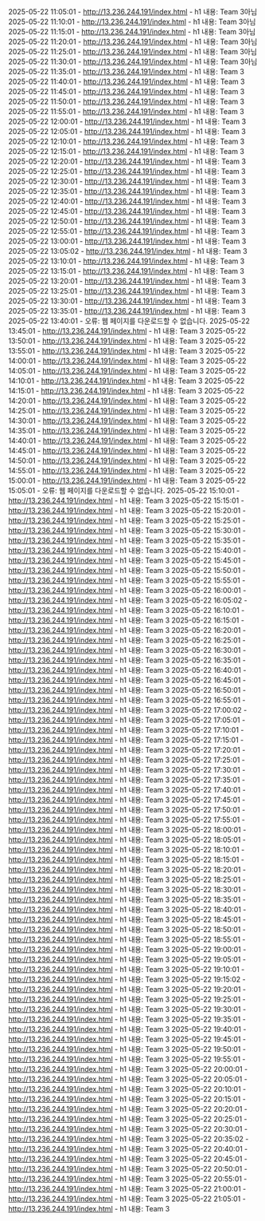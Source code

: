 2025-05-22 11:05:01 - http://13.236.244.191/index.html - h1 내용: Team 3아님
2025-05-22 11:10:01 - http://13.236.244.191/index.html - h1 내용: Team 3아님
2025-05-22 11:15:01 - http://13.236.244.191/index.html - h1 내용: Team 3아님
2025-05-22 11:20:01 - http://13.236.244.191/index.html - h1 내용: Team 3아님
2025-05-22 11:25:01 - http://13.236.244.191/index.html - h1 내용: Team 3아님
2025-05-22 11:30:01 - http://13.236.244.191/index.html - h1 내용: Team 3아님
2025-05-22 11:35:01 - http://13.236.244.191/index.html - h1 내용: Team 3
2025-05-22 11:40:01 - http://13.236.244.191/index.html - h1 내용: Team 3
2025-05-22 11:45:01 - http://13.236.244.191/index.html - h1 내용: Team 3
2025-05-22 11:50:01 - http://13.236.244.191/index.html - h1 내용: Team 3
2025-05-22 11:55:01 - http://13.236.244.191/index.html - h1 내용: Team 3
2025-05-22 12:00:01 - http://13.236.244.191/index.html - h1 내용: Team 3
2025-05-22 12:05:01 - http://13.236.244.191/index.html - h1 내용: Team 3
2025-05-22 12:10:01 - http://13.236.244.191/index.html - h1 내용: Team 3
2025-05-22 12:15:01 - http://13.236.244.191/index.html - h1 내용: Team 3
2025-05-22 12:20:01 - http://13.236.244.191/index.html - h1 내용: Team 3
2025-05-22 12:25:01 - http://13.236.244.191/index.html - h1 내용: Team 3
2025-05-22 12:30:01 - http://13.236.244.191/index.html - h1 내용: Team 3
2025-05-22 12:35:01 - http://13.236.244.191/index.html - h1 내용: Team 3
2025-05-22 12:40:01 - http://13.236.244.191/index.html - h1 내용: Team 3
2025-05-22 12:45:01 - http://13.236.244.191/index.html - h1 내용: Team 3
2025-05-22 12:50:01 - http://13.236.244.191/index.html - h1 내용: Team 3
2025-05-22 12:55:01 - http://13.236.244.191/index.html - h1 내용: Team 3
2025-05-22 13:00:01 - http://13.236.244.191/index.html - h1 내용: Team 3
2025-05-22 13:05:02 - http://13.236.244.191/index.html - h1 내용: Team 3
2025-05-22 13:10:01 - http://13.236.244.191/index.html - h1 내용: Team 3
2025-05-22 13:15:01 - http://13.236.244.191/index.html - h1 내용: Team 3
2025-05-22 13:20:01 - http://13.236.244.191/index.html - h1 내용: Team 3
2025-05-22 13:25:01 - http://13.236.244.191/index.html - h1 내용: Team 3
2025-05-22 13:30:01 - http://13.236.244.191/index.html - h1 내용: Team 3
2025-05-22 13:35:01 - http://13.236.244.191/index.html - h1 내용: Team 3
2025-05-22 13:40:01 - 오류: 웹 페이지를 다운로드할 수 없습니다.
2025-05-22 13:45:01 - http://13.236.244.191/index.html - h1 내용: Team 3
2025-05-22 13:50:01 - http://13.236.244.191/index.html - h1 내용: Team 3
2025-05-22 13:55:01 - http://13.236.244.191/index.html - h1 내용: Team 3
2025-05-22 14:00:01 - http://13.236.244.191/index.html - h1 내용: Team 3
2025-05-22 14:05:01 - http://13.236.244.191/index.html - h1 내용: Team 3
2025-05-22 14:10:01 - http://13.236.244.191/index.html - h1 내용: Team 3
2025-05-22 14:15:01 - http://13.236.244.191/index.html - h1 내용: Team 3
2025-05-22 14:20:01 - http://13.236.244.191/index.html - h1 내용: Team 3
2025-05-22 14:25:01 - http://13.236.244.191/index.html - h1 내용: Team 3
2025-05-22 14:30:01 - http://13.236.244.191/index.html - h1 내용: Team 3
2025-05-22 14:35:01 - http://13.236.244.191/index.html - h1 내용: Team 3
2025-05-22 14:40:01 - http://13.236.244.191/index.html - h1 내용: Team 3
2025-05-22 14:45:01 - http://13.236.244.191/index.html - h1 내용: Team 3
2025-05-22 14:50:01 - http://13.236.244.191/index.html - h1 내용: Team 3
2025-05-22 14:55:01 - http://13.236.244.191/index.html - h1 내용: Team 3
2025-05-22 15:00:01 - http://13.236.244.191/index.html - h1 내용: Team 3
2025-05-22 15:05:01 - 오류: 웹 페이지를 다운로드할 수 없습니다.
2025-05-22 15:10:01 - http://13.236.244.191/index.html - h1 내용: Team 3
2025-05-22 15:15:01 - http://13.236.244.191/index.html - h1 내용: Team 3
2025-05-22 15:20:01 - http://13.236.244.191/index.html - h1 내용: Team 3
2025-05-22 15:25:01 - http://13.236.244.191/index.html - h1 내용: Team 3
2025-05-22 15:30:01 - http://13.236.244.191/index.html - h1 내용: Team 3
2025-05-22 15:35:01 - http://13.236.244.191/index.html - h1 내용: Team 3
2025-05-22 15:40:01 - http://13.236.244.191/index.html - h1 내용: Team 3
2025-05-22 15:45:01 - http://13.236.244.191/index.html - h1 내용: Team 3
2025-05-22 15:50:01 - http://13.236.244.191/index.html - h1 내용: Team 3
2025-05-22 15:55:01 - http://13.236.244.191/index.html - h1 내용: Team 3
2025-05-22 16:00:01 - http://13.236.244.191/index.html - h1 내용: Team 3
2025-05-22 16:05:02 - http://13.236.244.191/index.html - h1 내용: Team 3
2025-05-22 16:10:01 - http://13.236.244.191/index.html - h1 내용: Team 3
2025-05-22 16:15:01 - http://13.236.244.191/index.html - h1 내용: Team 3
2025-05-22 16:20:01 - http://13.236.244.191/index.html - h1 내용: Team 3
2025-05-22 16:25:01 - http://13.236.244.191/index.html - h1 내용: Team 3
2025-05-22 16:30:01 - http://13.236.244.191/index.html - h1 내용: Team 3
2025-05-22 16:35:01 - http://13.236.244.191/index.html - h1 내용: Team 3
2025-05-22 16:40:01 - http://13.236.244.191/index.html - h1 내용: Team 3
2025-05-22 16:45:01 - http://13.236.244.191/index.html - h1 내용: Team 3
2025-05-22 16:50:01 - http://13.236.244.191/index.html - h1 내용: Team 3
2025-05-22 16:55:01 - http://13.236.244.191/index.html - h1 내용: Team 3
2025-05-22 17:00:02 - http://13.236.244.191/index.html - h1 내용: Team 3
2025-05-22 17:05:01 - http://13.236.244.191/index.html - h1 내용: Team 3
2025-05-22 17:10:01 - http://13.236.244.191/index.html - h1 내용: Team 3
2025-05-22 17:15:01 - http://13.236.244.191/index.html - h1 내용: Team 3
2025-05-22 17:20:01 - http://13.236.244.191/index.html - h1 내용: Team 3
2025-05-22 17:25:01 - http://13.236.244.191/index.html - h1 내용: Team 3
2025-05-22 17:30:01 - http://13.236.244.191/index.html - h1 내용: Team 3
2025-05-22 17:35:01 - http://13.236.244.191/index.html - h1 내용: Team 3
2025-05-22 17:40:01 - http://13.236.244.191/index.html - h1 내용: Team 3
2025-05-22 17:45:01 - http://13.236.244.191/index.html - h1 내용: Team 3
2025-05-22 17:50:01 - http://13.236.244.191/index.html - h1 내용: Team 3
2025-05-22 17:55:01 - http://13.236.244.191/index.html - h1 내용: Team 3
2025-05-22 18:00:01 - http://13.236.244.191/index.html - h1 내용: Team 3
2025-05-22 18:05:01 - http://13.236.244.191/index.html - h1 내용: Team 3
2025-05-22 18:10:01 - http://13.236.244.191/index.html - h1 내용: Team 3
2025-05-22 18:15:01 - http://13.236.244.191/index.html - h1 내용: Team 3
2025-05-22 18:20:01 - http://13.236.244.191/index.html - h1 내용: Team 3
2025-05-22 18:25:01 - http://13.236.244.191/index.html - h1 내용: Team 3
2025-05-22 18:30:01 - http://13.236.244.191/index.html - h1 내용: Team 3
2025-05-22 18:35:01 - http://13.236.244.191/index.html - h1 내용: Team 3
2025-05-22 18:40:01 - http://13.236.244.191/index.html - h1 내용: Team 3
2025-05-22 18:45:01 - http://13.236.244.191/index.html - h1 내용: Team 3
2025-05-22 18:50:01 - http://13.236.244.191/index.html - h1 내용: Team 3
2025-05-22 18:55:01 - http://13.236.244.191/index.html - h1 내용: Team 3
2025-05-22 19:00:01 - http://13.236.244.191/index.html - h1 내용: Team 3
2025-05-22 19:05:01 - http://13.236.244.191/index.html - h1 내용: Team 3
2025-05-22 19:10:01 - http://13.236.244.191/index.html - h1 내용: Team 3
2025-05-22 19:15:02 - http://13.236.244.191/index.html - h1 내용: Team 3
2025-05-22 19:20:01 - http://13.236.244.191/index.html - h1 내용: Team 3
2025-05-22 19:25:01 - http://13.236.244.191/index.html - h1 내용: Team 3
2025-05-22 19:30:01 - http://13.236.244.191/index.html - h1 내용: Team 3
2025-05-22 19:35:01 - http://13.236.244.191/index.html - h1 내용: Team 3
2025-05-22 19:40:01 - http://13.236.244.191/index.html - h1 내용: Team 3
2025-05-22 19:45:01 - http://13.236.244.191/index.html - h1 내용: Team 3
2025-05-22 19:50:01 - http://13.236.244.191/index.html - h1 내용: Team 3
2025-05-22 19:55:01 - http://13.236.244.191/index.html - h1 내용: Team 3
2025-05-22 20:00:01 - http://13.236.244.191/index.html - h1 내용: Team 3
2025-05-22 20:05:01 - http://13.236.244.191/index.html - h1 내용: Team 3
2025-05-22 20:10:01 - http://13.236.244.191/index.html - h1 내용: Team 3
2025-05-22 20:15:01 - http://13.236.244.191/index.html - h1 내용: Team 3
2025-05-22 20:20:01 - http://13.236.244.191/index.html - h1 내용: Team 3
2025-05-22 20:25:01 - http://13.236.244.191/index.html - h1 내용: Team 3
2025-05-22 20:30:01 - http://13.236.244.191/index.html - h1 내용: Team 3
2025-05-22 20:35:02 - http://13.236.244.191/index.html - h1 내용: Team 3
2025-05-22 20:40:01 - http://13.236.244.191/index.html - h1 내용: Team 3
2025-05-22 20:45:01 - http://13.236.244.191/index.html - h1 내용: Team 3
2025-05-22 20:50:01 - http://13.236.244.191/index.html - h1 내용: Team 3
2025-05-22 20:55:01 - http://13.236.244.191/index.html - h1 내용: Team 3
2025-05-22 21:00:01 - http://13.236.244.191/index.html - h1 내용: Team 3
2025-05-22 21:05:01 - http://13.236.244.191/index.html - h1 내용: Team 3
